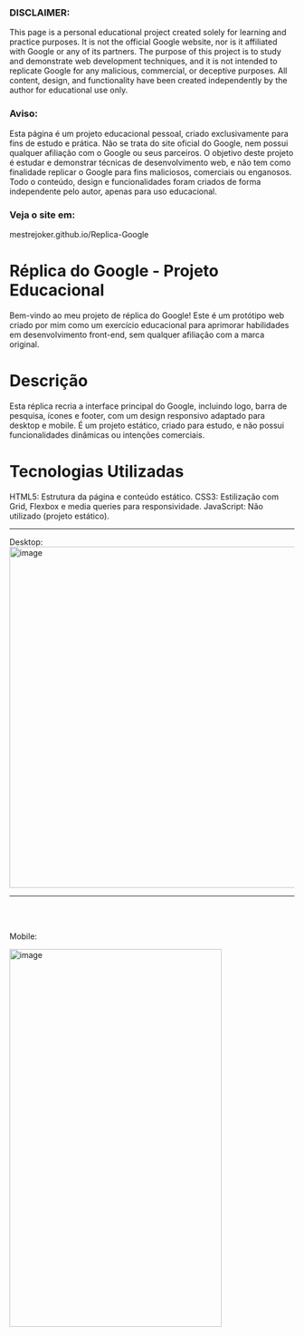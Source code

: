 <h3>DISCLAIMER:</h3>
This page is a personal educational project created solely for learning and practice purposes. It is not the official Google website, nor is it affiliated with Google or any of its partners. The purpose of this project is to study and demonstrate web development techniques, and it is not intended to replicate Google for any malicious, commercial, or deceptive purposes. All content, design, and functionality have been created independently by the author for educational use only.

<h3>Aviso:</h3>
Esta página é um projeto educacional pessoal, criado exclusivamente para fins de estudo e prática. Não se trata do site oficial do Google, nem possui qualquer afiliação com o Google ou seus parceiros. O objetivo deste projeto é estudar e demonstrar técnicas de desenvolvimento web, e não tem como finalidade replicar o Google para fins maliciosos, comerciais ou enganosos. Todo o conteúdo, design e funcionalidades foram criados de forma independente pelo autor, apenas para uso educacional.

<h3>Veja o site em:</h3>
<p>mestrejoker.github.io/Replica-Google</p>

<h1>Réplica do Google - Projeto Educacional</h1>
Bem-vindo ao meu projeto de réplica do Google! Este é um protótipo web criado por mim como um exercício educacional para aprimorar habilidades em desenvolvimento front-end, sem qualquer afiliação com a marca original.

<h1>Descrição</h1>
Esta réplica recria a interface principal do Google, incluindo logo, barra de pesquisa, ícones e footer, com um design responsivo adaptado para desktop e mobile. É um projeto estático, criado para estudo, e não possui funcionalidades dinâmicas ou intenções comerciais.

<h1>Tecnologias Utilizadas</h1>
HTML5: Estrutura da página e conteúdo estático.
CSS3: Estilização com Grid, Flexbox e media queries para responsividade.
JavaScript: Não utilizado (projeto estático).
<hr>
Desktop:
<br>
<img width="1234" height="602" alt="image" src="https://github.com/user-attachments/assets/b0f1f1fb-9d9c-49c4-a23e-c29ccd07c46e" />
<hr>
<br><br>
<p>Mobile:</p>
<img width="375" height="667" alt="image" src="https://github.com/user-attachments/assets/1ecf0eb7-885c-48ae-8cbf-f2e88b13215c" />
</center>
